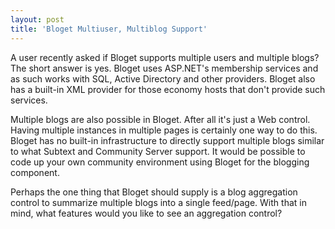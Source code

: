 ```yaml
---
layout: post  
title: 'Bloget Multiuser, Multiblog Support'
---
```

A user recently asked if Bloget supports multiple users and multiple blogs? The short answer is yes. Bloget uses ASP.NET's membership services and as such works with SQL, Active Directory and other providers. Bloget also has a built-in XML provider for those economy hosts that don't provide such services.  
  
Multiple blogs are also possible in Bloget. After all it's just a Web control. Having multiple instances in multiple pages is certainly one way to do this. Bloget has no built-in infrastructure to directly support multiple blogs similar to what Subtext and Community Server support. It would be possible to code up your own community environment using Bloget for the blogging component.  
  
Perhaps the one thing that Bloget should supply is a blog aggregation control to summarize multiple blogs into a single feed/page. With that in mind, what features would you like to see an aggregation control?   

